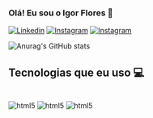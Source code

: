 ### Olá! Eu sou o Igor Flores 🖖

[![Linkedin](https://img.shields.io/badge/LinkedIn-0077B5?style=for-the-badge&logo=linkedin&logoColor=white)](https://www.linkedin.com/in/igor-flores-794402136/)
[![Instagram](https://img.shields.io/badge/Instagram-E4405F?style=for-the-badge&logo=instagram&logoColor=white)](https://www.instagram.com/igor.flowers/)
[![Instagram](https://img.shields.io/badge/Facebook-1877F2?style=for-the-badge&logo=facebook&logoColor=white)](https://www.facebook.com/igor.flores.927)

![Anurag's GitHub stats](https://github-readme-stats.vercel.app/api?username=igorfloresdev&show_icons=true&theme=nightowl)

## Tecnologias que eu uso 💻

<div style="display: inline_block"><br/>
    <img align="center" alt="html5" src="https://img.shields.io/badge/HTML5-E34F26?style=for-the-badge&logo=html5&logoColor=white">
    <img align="center" alt="html5" src="https://img.shields.io/badge/CSS3-1572B6?style=for-the-badge&logo=css3&logoColor=white">
    <img align="center" alt="html5" src="https://img.shields.io/badge/JavaScript-F7DF1E?style=for-the-badge&logo=javascript&logoColor=black">
</div>

